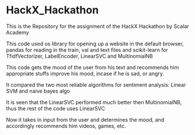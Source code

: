 # HackX_Hackathon
This is the Repository for the assignment of the HackX Hackathon by Scalar Academy

This code used os library for opening up a website in the default browser,
pandas for reading in the train, val and text files and
scikit-learn for TfidfVectorizer, LabelEncoder, LinearSVC and MultinomialNB

This code gets the mood of the user from his text and recommends him appropriate stuffs
improve his mood, incase if he is sad, or angry.

It compared the two most reliable algorithms for sentiment analysis: Linear SVM and naive bayes algo

It is seen that the LinearSVC performed much better then MultinomialNB, thus the rest of the code uses LinearSVC

Now it takes in input from the user and determines the mood, and accordingly recommends him videos, games, etc.
